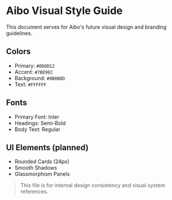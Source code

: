 # Aibo Visual Style Guide

This document serves for Aibo's future visual design and branding guidelines.

## Colors

- Primary: `#0D0D12`  
- Accent: `#7BE9EC`  
- Background: `#0B0B0D`  
- Text: `#FFFFFF`

## Fonts

- Primary Font: Inter
- Headings: Semi-Bold
- Body Text: Regular

## UI Elements (planned)

- Rounded Cards (24px)
- Smooth Shadows
- Glassmorphism Panels

> This file is for internal design consistency and visual system references.
